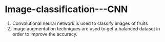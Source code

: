 # Image-classification---CNN

1. Convolutional neural network is used to classify images of fruits 
2. Image augmentation techniques are used to get a balanced dataset in order to improve the accuracy. 



